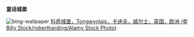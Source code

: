 
**童话城堡**

![bing-wallpaper](https://www.bing.com/th?id=OHR.CastleCoch_ZH-CN0917284602_1920x1080.jpg)
[科奇城堡，Tongwynlais，卡迪夫，威尔士，英国，欧洲 (© Billy Stock/robertharding/Alamy Stock Photo)](https://www.bing.com/search?q=%E7%A7%91%E5%A5%87%E5%9F%8E%E5%A0%A1&amp;form=hpcapt&amp;mkt=zh-cn)
  